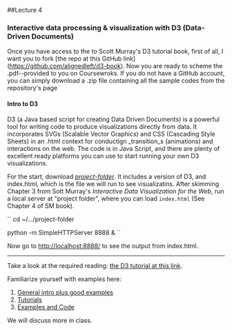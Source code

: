##Lecture 4

### Interactive data processing & visualization with D3 (Data-Driven Documents)

Once you have access to the to Scott Murray's D3 tutorial book, first of all, I want you to fork [the repo at this GitHub link] (https://github.com/alignedleft/d3-book). Now you are ready to scheme the .pdf--provided to you on Coursewroks. If you do not have a GitHub account, you can simply download a .zip file containing all the sample codes from the repository's page 

#### Intro to D3

D3 (a Java based script for creating Data Driven Documents) is a powerful tool for writing code to produce visualizations directly from data. It incorporates SVGs (Scalable Vector Graphics) and CSS (Cascading Style Sheets) in an .html context for conductign _transition_s (animations) and interactions on the web. The code is in Java Script, and there are plenty of excellent ready platforms you can use to start running your own D3 visualizations. 

For the start, download [_project-folder_](https://www.dropbox.com/sh/39zdj9k1s1b7pgg/AAArnmc9Lhjf3wBoIW0YrQGqa?dl=0). It includes a version of D3, and index.html, which is the file we will run to see visualizatins. After skimming Chapter 3 from Sott Murray's _Interactive Data Visualization for the Web_, run a local server at "project folder", where you can load `index.html` (See Chapter 4 of SM book). 

``
cd ~/.../project-folder

python -m SimpleHTTPServer 8888 &
``

Now go to <http://localhost:8888/> to see the output from index.html.




----

Take a look at the required reading: [the D3 tutorial at this link](http://alignedleft.com/tutorials).

Familiarize yourself with examples here: 

1. [General intro plus good examples](http://d3js.org/)
2. [Tutorials](https://github.com/mbostock/d3/wiki/Tutorials)
3. [Examples and Code](https://github.com/mbostock/d3/wiki/Gallery)

We will discuss more in class.


